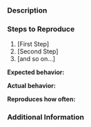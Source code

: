 ### Description

<!-- Required -->
<!-- Description of the issue] -->

### Steps to Reproduce

<!-- Required -->
1. [First Step]
2. [Second Step]
3. [and so on...]

**Expected behavior:**

<!-- What you expect to happen-->

**Actual behavior:**

<!-- What actually happens -->

**Reproduces how often:**
<!-- What percentage of the time does it reproduce?-->

### Additional Information
<!-- optional -->
<!-- Any additional information, configuration or data that might be necessary to reproduce the issue. -->
